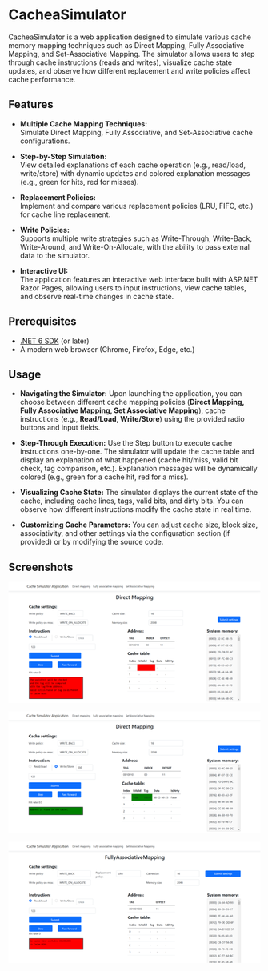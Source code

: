 # CacheaSimulator

CacheaSimulator is a web application designed to simulate various cache memory mapping techniques such as Direct Mapping, Fully Associative Mapping, and Set-Associative Mapping. The simulator allows users to step through cache instructions (reads and writes), visualize cache state updates, and observe how different replacement and write policies affect cache performance.

## Features

- **Multiple Cache Mapping Techniques:**  
  Simulate Direct Mapping, Fully Associative, and Set-Associative cache configurations.

- **Step-by-Step Simulation:**  
  View detailed explanations of each cache operation (e.g., read/load, write/store) with dynamic updates and colored explanation messages (e.g., green for hits, red for misses).

- **Replacement Policies:**  
  Implement and compare various replacement policies (LRU, FIFO, etc.) for cache line replacement.

- **Write Policies:**  
  Supports multiple write strategies such as Write-Through, Write-Back, Write-Around, and Write-On-Allocate, with the ability to pass external data to the simulator.

- **Interactive UI:**  
  The application features an interactive web interface built with ASP.NET Razor Pages, allowing users to input instructions, view cache tables, and observe real-time changes in cache state.

## Prerequisites

- [.NET 6 SDK](https://dotnet.microsoft.com/download/dotnet/6.0) (or later)
- A modern web browser (Chrome, Firefox, Edge, etc.)

## Usage
- **Navigating the Simulator:**
    Upon launching the application, you can choose between different cache mapping policies (**Direct Mapping, Fully Associative Mapping, Set Associative Mapping**), cache instructions (e.g., **Read/Load, Write/Store**) using the provided radio buttons and input fields.

- **Step-Through Execution:**
    Use the Step button to execute cache instructions one-by-one. The simulator will update the cache table and display an explanation of what happened (cache hit/miss, valid bit check, tag comparison, etc.). Explanation messages will be dynamically colored (e.g., green for a cache hit, red for a miss).

- **Visualizing Cache State:**
    The simulator displays the current state of the cache, including cache lines, tags, valid bits, and dirty bits. You can observe how different instructions modify the cache state in real time.

- **Customizing Cache Parameters:**
    You can adjust cache size, block size, associativity, and other settings via the configuration section (if provided) or by modifying the source code.

## Screenshots

![Direct Mapping – Read/Load – Cache Miss](Picture1.png)

![Direct Mapping – Write/Store – Cache Hit](Picture2.png)

![Fully Associative Mapping – Read/Load – Cache Miss](Picture3.png)
